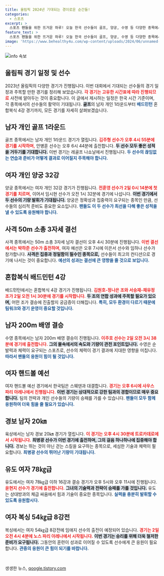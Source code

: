 ```yaml
---
title: 올림픽 2024년 기대되는 경이로운 순간들!
categories:
  - 스포츠
excerpt: >
  스포츠 팬들을 위한 뜨거운 하루! 오늘 한국 선수들이 골프, 양궁, 수영 등 다양한 종목에서 화려한 경기를 펼치며 금메달 레이스에 도전합니다. 뜨거운 열기를 놓치지 마세요!
feature_text: >
  스포츠 팬들을 위한 뜨거운 하루! 오늘 한국 선수들이 골프, 양궁, 수영 등 다양한 종목에서 화려한 경기를 펼치며 금메달 레이스에 도전합니다. 뜨거운 열기를 놓치지 마세요!
image: 'https://www.behealthy4u.com/wp-content/uploads/2024/06/unnamed-file.png'
---
```


<p><img src="https://www.behealthy4u.com/wp-content/uploads/2024/06/unnamed-file.png" alt="info 속보" /></p>

<h2 data-ke-size="size26">올림픽 경기 일정 및 선수</h2>

<p data-ke-size="size16">2023년 올림픽의 다양한 경기가 진행됩니다. 이번 대회에서 기대되는 선수들의 경기 일정과 주목할 만한 경기를 정리해 보았습니다. <b><span style="color: #ee2323;">각 경기는 고유한 시간표에 따라 진행되므로</span></b> 사전에 알아두는 것이 중요합니다. 이 글에서 제시하는 일정은 한국 시간 기준이며, 각 종목에서의 선수들의 활약이 기대됩니다. <b><span style="background-color: #21538527;">골프</span></b>의 남자 개인 1라운드부터 <b><span style="color: #1a5490;">배드민턴</span></b> 혼합복식 4강 경기까지, 모든 경기를 자세히 살펴보겠습니다.</p>

<h2 data-ke-size="size26">남자 개인 골프 1라운드</h2>

<p data-ke-size="size16">골프 종목에서는 남자 개인 1라운드 경기가 열립니다. <b><span style="color: #ee2323;">김주형 선수가 오후 4시 55분에 경기를 시작하며,</span></b> 안병훈 선수는 오후 6시 44분에 출전합니다. <b><span style="background-color: #21538527;">두 선수 모두 좋은 성적을 거두기를 기대합니다.</span></b> 이번 경기는 레골프 나쇼날에서 진행됩니다. <b><span style="color: #1a5490;">두 선수의 끊임없는 연습과 준비가 어떻게 결과로 이어질지 주목해야 합니다.</span></b></p>

<h2 data-ke-size="size26">여자 개인 양궁 32강</h2>

<p data-ke-size="size16">양궁 종목에서는 여자 개인 32강 경기가 진행됩니다. <b><span style="color: #ee2323;">전훈영 선수가 2일 0시 14분에 첫 경기를 치르며,</span></b> 이어서 임시현 선수가 오전 1시 32분에 경기에 나섭니다. <b><span style="background-color: #21538527;">이번 경기에서 두 선수의 기량 발휘가 기대됩니다.</span></b> 양궁은 정확성과 집중력이 요구되는 종목인 만큼, 선수들의 심리적 준비도 중요한 요소입니다. <b><span style="color: #1a5490;">팬들도 이 두 선수가 최선을 다해 좋은 성적을 낼 수 있도록 응원해야 합니다.</span></b></p>

<h2 data-ke-size="size26">사격 50m 소총 3자세 결선</h2>

<p data-ke-size="size16">사격 종목에서는 50m 소총 3자세 남자 결선이 오후 4시 30분에 진행됩니다. <b><span style="color: #ee2323;">이번 결선에서는 박하준 선수가 출전하며,</span></b> 여자 예선은 오후 7시에 이은서 선수와 임하나 선수가 참가합니다. <b><span style="background-color: #21538527;">사격은 집중과 정밀함이 필수인 종목으로,</span></b> 선수들이 최고의 컨디션으로 경기에 나서는 것이 중요합니다. <b><span style="color: #1a5490;">예선의 성과는 결선에 큰 영향을 줄 것으로 보입니다.</span></b></p>

<h2 data-ke-size="size26">혼합복식 배드민턴 4강</h2>

<p data-ke-size="size16">배드민턴에서는 혼합복식 4강 경기가 진행됩니다. <b><span style="color: #ee2323;">김원호-정나은 조와 서승재-채유정 조가 2일 오전 1시 30분에 경기를 시작합니다.</span></b> <b><span style="background-color: #21538527;">두 조의 연합 성과에 주목할 필요가 있으며,</span></b> 어떤 조가 결승에 진출할지 궁금증이 더해집니다. <b><span style="color: #1a5490;">특히, 모두 환경이 다르기 때문에 팀워크와 경기 운영이 중요할 것입니다.</span></b></p>

<h2 data-ke-size="size26">남자 200m 배영 결승</h2>

<p data-ke-size="size16">수영 종목에서는 남자 200m 배영 결승이 진행됩니다. <b><span style="color: #ee2323;">이주호 선수는 2일 오전 3시 38분에 경기에 출전합니다.</span></b> <b><span style="background-color: #21538527;">그의 물속에서의 속도와 기량이 관전 포인트입니다.</span></b> 수영은 순발력과 체력이 요구되는 스포츠로, 선수의 체력이 경기 결과에 지대한 영향을 미칩니다. <b><span style="color: #1a5490;">따라서 팬들의 응원이 힘이 될 것입니다.</span></b></p>

<h2 data-ke-size="size26">여자 핸드볼 예선</h2>

<p data-ke-size="size16">여자 핸드볼 예선 경기에서 한국팀은 스웨덴과 대결합니다. <b><span style="color: #ee2323;">경기는 오후 6시에 사우스 파리 아레나에서 진행됩니다.</span></b> <b><span style="background-color: #21538527;">이번 경기는 상대적으로 강한 팀과의 경합이므로 매우 중요합니다.</span></b> 팀의 전략과 개인 선수들의 기량이 승패를 가를 수 있습니다. <b><span style="color: #1a5490;">팬들이 모두 함께 응원하여 더욱 힘을 줄 필요가 있습니다.</span></b></p>

<h2 data-ke-size="size26">경보 남자 20㎞</h2>

<p data-ke-size="size16">육상에서는 남자 경보 20㎞ 경기가 열립니다. <b><span style="color: #ee2323;">이 경기는 오후 4시 30분에 트로카데로에서 시작됩니다.</span></b> <b><span style="background-color: #21538527;">최병광 선수가 이번 경기에 출전하며, 그의 걸음 하나하나에 집중해야 합니다.</span></b> 경보는 뛰는 것이 아닌 걷는 스킬을 요구하는 종목으로, 세심한 기술과 체력이 필요합니다. <b><span style="color: #1a5490;">최병광 선수의 뛰어난 기량이 기대됩니다.</span></b></p>

<h2 data-ke-size="size26">유도 여자 78㎏급</h2>

<p data-ke-size="size16">유도에서는 여자 78㎏급 이하 16강과 결승 경기가 오후 5시와 오후 11시에 진행됩니다. <b><span style="color: #ee2323;">윤현지 선수가 경기에 출전합니다.</span></b> <b><span style="background-color: #21538527;">그녀의 기술력과 전략이 승패를 가를 것입니다.</span></b> 유도는 상대방과의 체급 싸움에서 힘과 기술이 중요한 종목입니다. <b><span style="color: #1a5490;">실력을 충분히 발휘할 수 있도록 응원합시다.</span></b></p>

<h2 data-ke-size="size26">여자 복싱 54㎏급 8강전</h2>

<p data-ke-size="size16">복싱에서는 여자 54㎏급 8강전에 임애지 선수의 출전이 예정되어 있습니다. <b><span style="color: #ee2323;">경기는 2일 오전 4시 4분에 노스 파리 아레나에서 시작됩니다.</span></b> <b><span style="background-color: #21538527;">이번 경기는 승리를 위해 더욱 철저한 준비가 요구됩니다.</span></b> 그동안의 훈련이 성과로 이어질 수 있도록 선수에게 큰 응원이 필요합니다. <b><span style="color: #1a5490;">관중의 응원이 큰 힘이 되기를 바랍니다.</span></b></p>

<p data-ke-size="size16">&nbsp;</p>
생생한 뉴스, <a href="https://qoogle.tistory.com" rel="dofollow">qoogle.tistory.com</a>



